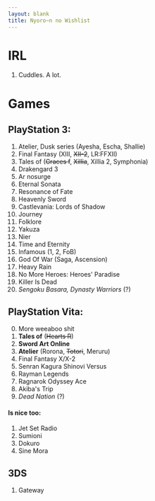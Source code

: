 ```yaml
---
layout: blank
title: Nyoro~n no Wishlist
---
```


# IRL
1. Cuddles. A lot.

# Games

## PlayStation 3:
1. Atelier, Dusk series (Ayesha, Escha, Shallie)
2. Final Fantasy (XIII, <del>XII-2</del>, LR:FFXII)
3. Tales of (<del>Graces f</del>, <del>Xillia</del>, Xillia 2, Symphonia)
4. Drakengard 3
5. Ar nosurge
5. Eternal Sonata
6. Resonance of Fate
7. Heavenly Sword
8. Castlevania: Lords of Shadow
9. Journey
10. Folklore
11. Yakuza
12. Nier
13. Time and Eternity
14. Infamous (1, 2, FoB)
15. God Of War (Saga, Ascension)
16. Heavy Rain
18. No More Heroes: Heroes' Paradise
19. Killer Is Dead
20. _Sengoku Basara, Dynasty Warriors_ (?)


## PlayStation Vita:
0. More weeaboo shit
1. **Tales of** (<del>Hearts R</del>)
2. **Sword Art Online**
2. **Atelier** (Rorona, <del>Totori</del>, Meruru)
3. Final Fantasy X/X-2
3. Senran Kagura Shinovi Versus
7. Rayman Legends
9. Ragnarok Odyssey Ace
11. Akiba's Trip
13. _Dead Nation_ (?)

#### Is nice too:
1. Jet Set Radio
2. Sumioni
3. Dokuro
4. Sine Mora

## 3DS
1. Gateway
